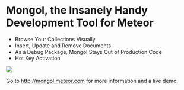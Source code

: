 # Mongol, the Insanely Handy Development Tool for Meteor
- Browse Your Collections Visually
- Insert, Update and Remove Documents
- As a Debug  Package, Mongol Stays Out of Production Code 
- Hot Key Activation

<a href="http://mongol.meteor.com"><img src="https://raw.githubusercontent.com/msavin/Mongol/master/public/video/gif.gif"></a><br>

Go to <a href="http://mongol.meteor.com">http://mongol.meteor.com</a> for more information and a live demo.

